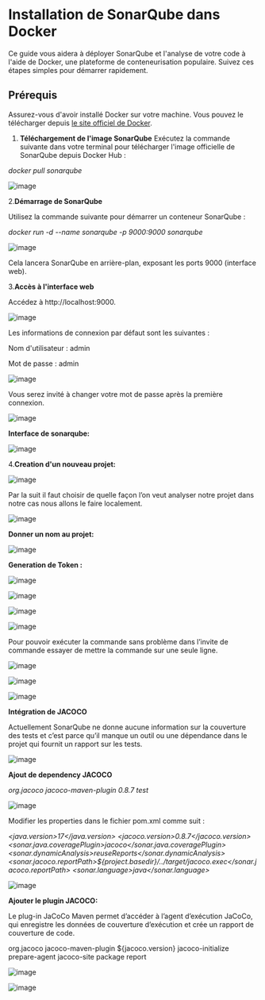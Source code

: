 # Installation de SonarQube dans Docker

Ce guide vous aidera à déployer SonarQube  et l'analyse de votre code  à l'aide de Docker, une plateforme de conteneurisation populaire. Suivez ces étapes simples pour démarrer rapidement.

## Prérequis
Assurez-vous d'avoir installé Docker sur votre machine. Vous pouvez le télécharger depuis [le site officiel de Docker](https://www.docker.com/products/docker-desktop/).

1. **Téléchargement de l'image SonarQube**
   Exécutez la commande suivante dans votre terminal pour télécharger l'image officielle de SonarQube depuis Docker Hub :
   
*docker pull sonarqube*

![image](https://github.com/adnan-khadija/sonarqube/assets/147508009/e7a96486-eed6-4e32-ba72-2388f0073303)

2.**Démarrage de SonarQube**

Utilisez la commande suivante pour démarrer un conteneur SonarQube :

*docker run -d --name sonarqube -p 9000:9000 sonarqube*

![image](https://github.com/adnan-khadija/sonarqube/assets/147508009/0bd102f9-bc4a-47e7-b242-44ad71d2ac3d)

Cela lancera SonarQube en arrière-plan, exposant les ports 9000 (interface web).

3.**Accès à l'interface web**

Accédez à http://localhost:9000. 

![image](https://github.com/adnan-khadija/sonarqube/assets/147508009/726c9670-cfa2-440c-9b61-288be346f664)

Les informations de connexion par défaut sont les suivantes :

Nom d'utilisateur : admin

Mot de passe : admin

![image](https://github.com/adnan-khadija/sonarqube/assets/147508009/eaf8f235-a2aa-4141-acea-b1bc2c849bb1)

Vous serez invité à changer votre mot de passe après la première connexion.

![image](https://github.com/adnan-khadija/sonarqube/assets/147508009/2eb3fb09-53af-455f-951c-ed040fce812c)

**Interface de sonarqube:**

![image](https://github.com/adnan-khadija/sonarqube/assets/147508009/29143cdb-249a-45bd-8b59-a2df43f54717)

4.**Creation d'un nouveau projet:**

![image](https://github.com/adnan-khadija/sonarqube/assets/147508009/46a3cec7-8b87-4ebb-ac59-f3420c8042fa)



Par la suit il faut choisir de quelle façon l’on veut analyser notre projet dans notre cas nous allons le faire localement.



![image](https://github.com/adnan-khadija/sonarqube/assets/147508009/66a8918a-7826-4a68-9db9-0c739590f2e9)



**Donner un nom au projet:**


![image](https://github.com/adnan-khadija/sonarqube/assets/147508009/ca96d861-71e1-4a85-96ec-d8c7b7249c37)



**Generation de Token :**



![image](https://github.com/adnan-khadija/sonarqube/assets/147508009/9333270b-173e-40c5-8498-a0d8c67f52c1)


![image](https://github.com/adnan-khadija/sonarqube/assets/147508009/d0e1028e-e301-4741-961c-9181d59bc201)


![image](https://github.com/adnan-khadija/sonarqube/assets/147508009/0561b85d-7a34-4eb3-859d-2351a659f035)


![image](https://github.com/adnan-khadija/sonarqube/assets/147508009/5404904e-9c3c-40cd-a9fc-517c0214f12e)


Pour pouvoir exécuter la commande sans problème dans l’invite de commande essayer de mettre la commande sur une seule ligne.


![image](https://github.com/adnan-khadija/sonarqube/assets/147508009/cad3f5fa-1f6f-45b6-b1b1-e0e9699479dd)


![image](https://github.com/adnan-khadija/sonarqube/assets/147508009/4cc29b37-ebeb-4d3a-93ee-844a5e03841f)


![image](https://github.com/adnan-khadija/sonarqube/assets/147508009/660d62b9-fe58-4615-b9ab-a7852a8fa032)


 **Intégration de JACOCO**
 

Actuellement SonarQube ne donne aucune information sur la couverture des tests et c’est parce qu’il manque un outil ou une dépendance dans 
le projet qui fournit un rapport sur les tests.

![image](https://github.com/adnan-khadija/sonarqube/assets/147508009/94496cf4-f79e-4650-baea-654d1cd423b7)


**Ajout de dependency JACOCO**

*<dependency>
    <groupId>org.jacoco</groupId>
    <artifactId>jacoco-maven-plugin</artifactId>
    <version>0.8.7</version>
    <scope>test</scope>
</dependency>*



![image](https://github.com/adnan-khadija/sonarqube/assets/147508009/1c27a5dd-0864-48fd-a376-cf279bef766f)


Modifier les properties dans le fichier pom.xml comme suit :


*<properties>
    <java.version>17</java.version>
    <!-- JaCoCo Properties -->
    <jacoco.version>0.8.7</jacoco.version>
    <sonar.java.coveragePlugin>jacoco</sonar.java.coveragePlugin>
    <sonar.dynamicAnalysis>reuseReports</sonar.dynamicAnalysis>
    <sonar.jacoco.reportPath>${project.basedir}/../target/jacoco.exec</sonar.jacoco.reportPath>
    <sonar.language>java</sonar.language>
</properties>*



![image](https://github.com/adnan-khadija/sonarqube/assets/147508009/a871ae23-ec30-4396-bb01-702af16ea72c)


**Ajouter le plugin JACOCO:**

Le plug-in JaCoCo Maven permet d’accéder à l’agent d’exécution JaCoCo,
qui enregistre les données de couverture d’exécution et crée un rapport de couverture de code.


<plugin>
    <groupId>org.jacoco</groupId>
    <artifactId>jacoco-maven-plugin</artifactId>
    <version>${jacoco.version}</version>
    <executions>
        <execution>
            <id>jacoco-initialize</id>
            <goals>
                <goal>prepare-agent</goal>
            </goals>
        </execution>
        <execution>
            <id>jacoco-site</id>
            <phase>package</phase>
            <goals>
                <goal>report</goal>
            </goals>
        </execution>
    </executions>
</plugin>





![image](https://github.com/adnan-khadija/sonarqube/assets/147508009/6f744a4d-9060-427f-a1ae-9a8ebf892b48)




![image](https://github.com/adnan-khadija/sonarqube/assets/147508009/32dbcece-17ea-4a3e-b7f3-69c2ef5b77ec)










